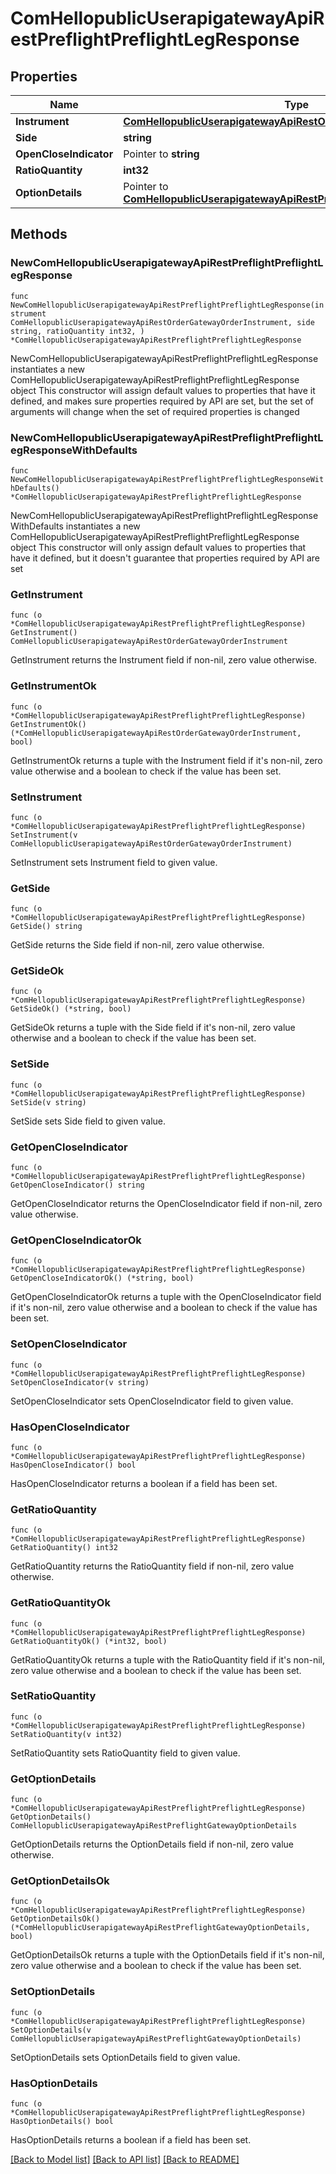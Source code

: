 # ComHellopublicUserapigatewayApiRestPreflightPreflightLegResponse

## Properties

Name | Type | Description | Notes
------------ | ------------- | ------------- | -------------
**Instrument** | [**ComHellopublicUserapigatewayApiRestOrderGatewayOrderInstrument**](ComHellopublicUserapigatewayApiRestOrderGatewayOrderInstrument.md) |  | 
**Side** | **string** |  | 
**OpenCloseIndicator** | Pointer to **string** |  | [optional] 
**RatioQuantity** | **int32** |  | 
**OptionDetails** | Pointer to [**ComHellopublicUserapigatewayApiRestPreflightGatewayOptionDetails**](ComHellopublicUserapigatewayApiRestPreflightGatewayOptionDetails.md) |  | [optional] 

## Methods

### NewComHellopublicUserapigatewayApiRestPreflightPreflightLegResponse

`func NewComHellopublicUserapigatewayApiRestPreflightPreflightLegResponse(instrument ComHellopublicUserapigatewayApiRestOrderGatewayOrderInstrument, side string, ratioQuantity int32, ) *ComHellopublicUserapigatewayApiRestPreflightPreflightLegResponse`

NewComHellopublicUserapigatewayApiRestPreflightPreflightLegResponse instantiates a new ComHellopublicUserapigatewayApiRestPreflightPreflightLegResponse object
This constructor will assign default values to properties that have it defined,
and makes sure properties required by API are set, but the set of arguments
will change when the set of required properties is changed

### NewComHellopublicUserapigatewayApiRestPreflightPreflightLegResponseWithDefaults

`func NewComHellopublicUserapigatewayApiRestPreflightPreflightLegResponseWithDefaults() *ComHellopublicUserapigatewayApiRestPreflightPreflightLegResponse`

NewComHellopublicUserapigatewayApiRestPreflightPreflightLegResponseWithDefaults instantiates a new ComHellopublicUserapigatewayApiRestPreflightPreflightLegResponse object
This constructor will only assign default values to properties that have it defined,
but it doesn't guarantee that properties required by API are set

### GetInstrument

`func (o *ComHellopublicUserapigatewayApiRestPreflightPreflightLegResponse) GetInstrument() ComHellopublicUserapigatewayApiRestOrderGatewayOrderInstrument`

GetInstrument returns the Instrument field if non-nil, zero value otherwise.

### GetInstrumentOk

`func (o *ComHellopublicUserapigatewayApiRestPreflightPreflightLegResponse) GetInstrumentOk() (*ComHellopublicUserapigatewayApiRestOrderGatewayOrderInstrument, bool)`

GetInstrumentOk returns a tuple with the Instrument field if it's non-nil, zero value otherwise
and a boolean to check if the value has been set.

### SetInstrument

`func (o *ComHellopublicUserapigatewayApiRestPreflightPreflightLegResponse) SetInstrument(v ComHellopublicUserapigatewayApiRestOrderGatewayOrderInstrument)`

SetInstrument sets Instrument field to given value.


### GetSide

`func (o *ComHellopublicUserapigatewayApiRestPreflightPreflightLegResponse) GetSide() string`

GetSide returns the Side field if non-nil, zero value otherwise.

### GetSideOk

`func (o *ComHellopublicUserapigatewayApiRestPreflightPreflightLegResponse) GetSideOk() (*string, bool)`

GetSideOk returns a tuple with the Side field if it's non-nil, zero value otherwise
and a boolean to check if the value has been set.

### SetSide

`func (o *ComHellopublicUserapigatewayApiRestPreflightPreflightLegResponse) SetSide(v string)`

SetSide sets Side field to given value.


### GetOpenCloseIndicator

`func (o *ComHellopublicUserapigatewayApiRestPreflightPreflightLegResponse) GetOpenCloseIndicator() string`

GetOpenCloseIndicator returns the OpenCloseIndicator field if non-nil, zero value otherwise.

### GetOpenCloseIndicatorOk

`func (o *ComHellopublicUserapigatewayApiRestPreflightPreflightLegResponse) GetOpenCloseIndicatorOk() (*string, bool)`

GetOpenCloseIndicatorOk returns a tuple with the OpenCloseIndicator field if it's non-nil, zero value otherwise
and a boolean to check if the value has been set.

### SetOpenCloseIndicator

`func (o *ComHellopublicUserapigatewayApiRestPreflightPreflightLegResponse) SetOpenCloseIndicator(v string)`

SetOpenCloseIndicator sets OpenCloseIndicator field to given value.

### HasOpenCloseIndicator

`func (o *ComHellopublicUserapigatewayApiRestPreflightPreflightLegResponse) HasOpenCloseIndicator() bool`

HasOpenCloseIndicator returns a boolean if a field has been set.

### GetRatioQuantity

`func (o *ComHellopublicUserapigatewayApiRestPreflightPreflightLegResponse) GetRatioQuantity() int32`

GetRatioQuantity returns the RatioQuantity field if non-nil, zero value otherwise.

### GetRatioQuantityOk

`func (o *ComHellopublicUserapigatewayApiRestPreflightPreflightLegResponse) GetRatioQuantityOk() (*int32, bool)`

GetRatioQuantityOk returns a tuple with the RatioQuantity field if it's non-nil, zero value otherwise
and a boolean to check if the value has been set.

### SetRatioQuantity

`func (o *ComHellopublicUserapigatewayApiRestPreflightPreflightLegResponse) SetRatioQuantity(v int32)`

SetRatioQuantity sets RatioQuantity field to given value.


### GetOptionDetails

`func (o *ComHellopublicUserapigatewayApiRestPreflightPreflightLegResponse) GetOptionDetails() ComHellopublicUserapigatewayApiRestPreflightGatewayOptionDetails`

GetOptionDetails returns the OptionDetails field if non-nil, zero value otherwise.

### GetOptionDetailsOk

`func (o *ComHellopublicUserapigatewayApiRestPreflightPreflightLegResponse) GetOptionDetailsOk() (*ComHellopublicUserapigatewayApiRestPreflightGatewayOptionDetails, bool)`

GetOptionDetailsOk returns a tuple with the OptionDetails field if it's non-nil, zero value otherwise
and a boolean to check if the value has been set.

### SetOptionDetails

`func (o *ComHellopublicUserapigatewayApiRestPreflightPreflightLegResponse) SetOptionDetails(v ComHellopublicUserapigatewayApiRestPreflightGatewayOptionDetails)`

SetOptionDetails sets OptionDetails field to given value.

### HasOptionDetails

`func (o *ComHellopublicUserapigatewayApiRestPreflightPreflightLegResponse) HasOptionDetails() bool`

HasOptionDetails returns a boolean if a field has been set.


[[Back to Model list]](../README.md#documentation-for-models) [[Back to API list]](../README.md#documentation-for-api-endpoints) [[Back to README]](../README.md)


